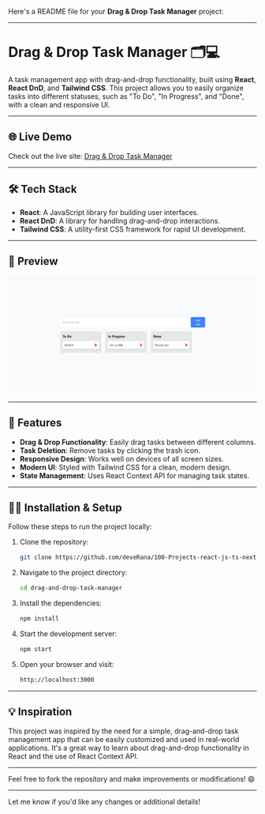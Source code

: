 Here's a README file for your **Drag & Drop Task Manager** project:

---

# Drag & Drop Task Manager 🗂️💻

A task management app with drag-and-drop functionality, built using **React**, **React DnD**, and **Tailwind CSS**. This project allows you to easily organize tasks into different statuses, such as "To Do", "In Progress", and "Done", with a clean and responsive UI.

---

## 🌐 Live Demo

Check out the live site: [Drag & Drop Task Manager](https://react-drag-and-drop-rana.netlify.app/)

---

## 🛠️ Tech Stack

- **React**: A JavaScript library for building user interfaces.
- **React DnD**: A library for handling drag-and-drop interactions.
- **Tailwind CSS**: A utility-first CSS framework for rapid UI development.

---

## 📸 Preview

![Task Manager Preview](../../projects_overview/project2-react-drag-and-drop/preview.png) <!-- Update with your preview image URL -->

---

## 🚀 Features

- **Drag & Drop Functionality**: Easily drag tasks between different columns.
- **Task Deletion**: Remove tasks by clicking the trash icon.
- **Responsive Design**: Works well on devices of all screen sizes.
- **Modern UI**: Styled with Tailwind CSS for a clean, modern design.
- **State Management**: Uses React Context API for managing task states.

---

## 🧑‍💻 Installation & Setup

Follow these steps to run the project locally:

1. Clone the repository:

   ```bash
   git clone https://github.com/deveRana/100-Projects-react-js-ts-nextjs-nodejs.git
   ```

2. Navigate to the project directory:

   ```bash
   cd drag-and-drop-task-manager
   ```

3. Install the dependencies:

   ```bash
   npm install
   ```

4. Start the development server:

   ```bash
   npm start
   ```

5. Open your browser and visit:
   ```bash
   http://localhost:3000
   ```

---

## 💡 Inspiration

This project was inspired by the need for a simple, drag-and-drop task management app that can be easily customized and used in real-world applications. It's a great way to learn about drag-and-drop functionality in React and the use of React Context API.

---

Feel free to fork the repository and make improvements or modifications! 😄

---

Let me know if you'd like any changes or additional details!
